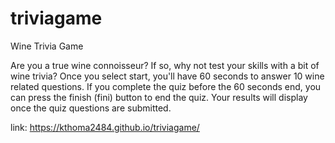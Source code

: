# triviagame
Wine Trivia Game

Are you a true wine connoisseur? If so, why not test your skills with a bit of wine trivia? Once you select start, you'll have 60 seconds to answer 10 wine related questions. If you complete the quiz before the 60 seconds end, you can press the finish (fini) button to end the quiz. Your results will display once the quiz questions are submitted. 

link: https://kthoma2484.github.io/triviagame/

